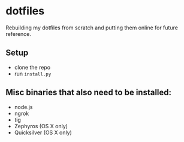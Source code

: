 # dotfiles

Rebuilding my dotfiles from scratch and putting them online for future reference.


## Setup
* clone the repo
* run `install.py`


## Misc binaries that also need to be installed:
* node.js
* ngrok
* tig
* Zephyros (OS X only)
* Quicksilver (OS X only)
